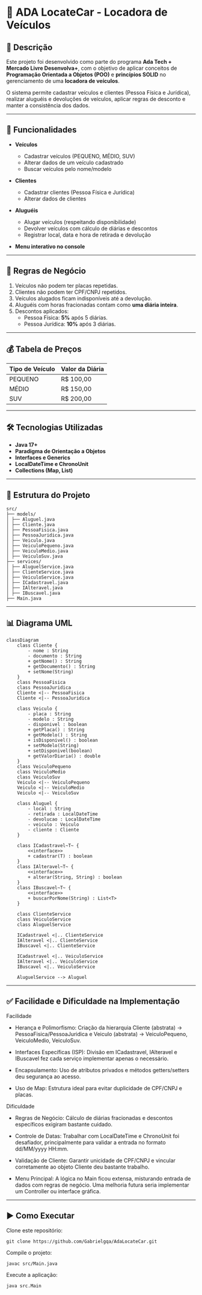 # 🚗 ADA LocateCar - Locadora de Veículos

## 📌 Descrição
Este projeto foi desenvolvido como parte do programa **Ada Tech + Mercado Livre Desenvolva+**, com o objetivo de aplicar conceitos de **Programação Orientada a Objetos (POO)** e **princípios SOLID** no gerenciamento de uma **locadora de veículos**.

O sistema permite cadastrar veículos e clientes (Pessoa Física e Jurídica), realizar aluguéis e devoluções de veículos, aplicar regras de desconto e manter a consistência dos dados.

---

## 🎯 Funcionalidades
- **Veículos**
    - Cadastrar veículos (PEQUENO, MÉDIO, SUV)
    - Alterar dados de um veículo cadastrado
    - Buscar veículos pelo nome/modelo

- **Clientes**
    - Cadastrar clientes (Pessoa Física e Jurídica)
    - Alterar dados de clientes

- **Aluguéis**
    - Alugar veículos (respeitando disponibilidade)
    - Devolver veículos com cálculo de diárias e descontos
    - Registrar local, data e hora de retirada e devolução

- **Menu interativo no console**

---

## 📜 Regras de Negócio
1. Veículos não podem ter placas repetidas.
2. Clientes não podem ter CPF/CNPJ repetidos.
3. Veículos alugados ficam indisponíveis até a devolução.
4. Aluguéis com horas fracionadas contam como **uma diária inteira**.
5. Descontos aplicados:
    - Pessoa Física: **5%** após 5 diárias.
    - Pessoa Jurídica: **10%** após 3 diárias.

---

## 💰 Tabela de Preços
| Tipo de Veículo | Valor da Diária |
|-----------------|-----------------|
| PEQUENO         | R$ 100,00       |
| MÉDIO           | R$ 150,00       |
| SUV             | R$ 200,00       |

---

## 🛠️ Tecnologias Utilizadas
- **Java 17+**
- **Paradigma de Orientação a Objetos**
- **Interfaces e Generics**
- **LocalDateTime e ChronoUnit**
- **Collections (Map, List)**

---

## 📂 Estrutura do Projeto

```
src/
├── models/
│ ├── Aluguel.java
│ ├── Cliente.java
│ ├── PessoaFisica.java
│ ├── PessoaJuridica.java
│ ├── Veiculo.java
│ ├── VeiculoPequeno.java
│ ├── VeiculoMedio.java
│ ├── VeiculoSuv.java
├── services/
│ ├── AluguelService.java
│ ├── ClienteService.java
│ ├── VeiculoService.java
│ ├── ICadastravel.java
│ ├── IAlteravel.java
│ ├── IBuscavel.java
├── Main.java
```

---

## 📊 Diagrama UML

```mermaid
classDiagram
    class Cliente {
        - nome : String
        - documento : String
        + getNome() : String
        + getDocumento() : String
        + setNome(String)
    }
    class PessoaFisica
    class PessoaJuridica
    Cliente <|-- PessoaFisica
    Cliente <|-- PessoaJuridica

    class Veiculo {
        - placa : String
        - modelo : String
        - disponivel : boolean
        + getPlaca() : String
        + getModelo() : String
        + isDisponivel() : boolean
        + setModelo(String)
        + setDisponivel(boolean)
        + getValorDiaria() : double
    }
    class VeiculoPequeno
    class VeiculoMedio
    class VeiculoSuv
    Veiculo <|-- VeiculoPequeno
    Veiculo <|-- VeiculoMedio
    Veiculo <|-- VeiculoSuv

    class Aluguel {
        - local : String
        - retirada : LocalDateTime
        - devolucao : LocalDateTime
        - veiculo : Veiculo
        - cliente : Cliente
    }

    class ICadastravel~T~ {
        <<interface>>
        + cadastrar(T) : boolean
    }
    class IAlteravel~T~ {
        <<interface>>
        + alterar(String, String) : boolean
    }
    class IBuscavel~T~ {
        <<interface>>
        + buscarPorNome(String) : List<T>
    }

    class ClienteService
    class VeiculoService
    class AluguelService

    ICadastravel <|.. ClienteService
    IAlteravel <|.. ClienteService
    IBuscavel <|.. ClienteService

    ICadastravel <|.. VeiculoService
    IAlteravel <|.. VeiculoService
    IBuscavel <|.. VeiculoService

    AluguelService --> Aluguel
```
---
## ✅ Facilidade e Dificuldade na Implementação
Facilidade

- Herança e Polimorfismo: Criação da hierarquia Cliente (abstrata) → PessoaFisica/PessoaJuridica e Veiculo (abstrata) → VeiculoPequeno, VeiculoMedio, VeiculoSuv.

- Interfaces Específicas (ISP): Divisão em ICadastravel, IAlteravel e IBuscavel fez cada serviço implementar apenas o necessário.

- Encapsulamento: Uso de atributos privados e métodos getters/setters deu segurança ao acesso.

- Uso de Map: Estrutura ideal para evitar duplicidade de CPF/CNPJ e placas.

Dificuldade

- Regras de Negócio: Cálculo de diárias fracionadas e descontos específicos exigiram bastante cuidado.

- Controle de Datas: Trabalhar com LocalDateTime e ChronoUnit foi desafiador, principalmente para validar a entrada no formato dd/MM/yyyy HH:mm.

- Validação de Cliente: Garantir unicidade de CPF/CNPJ e vincular corretamente ao objeto Cliente deu bastante trabalho.

- Menu Principal: A lógica no Main ficou extensa, misturando entrada de dados com regras de negócio. Uma melhoria futura seria implementar um Controller ou interface gráfica.

--- 

## ▶️ Como Executar

Clone este repositório:

```
git clone https://github.com/Gabrielgqa/AdaLocateCar.git
```

Compile o projeto:

```
javac src/Main.java
```

Execute a aplicação:

```
java src.Main
```